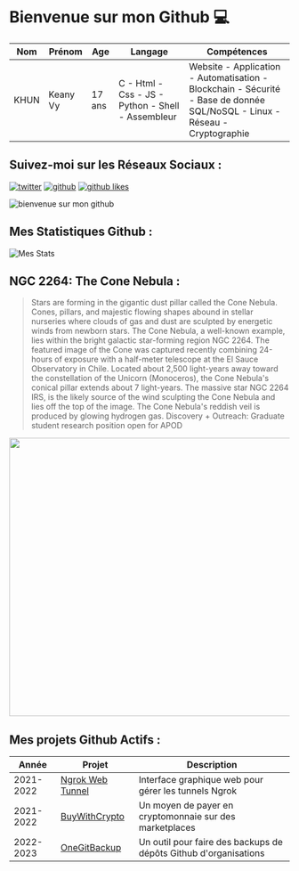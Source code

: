 # Bienvenue sur mon Github 💻
| Nom | Prénom | Age | Langage | Compétences |
|---  |---     |---  |---      |---
| KHUN | Keany Vy | 17 ans | C - Html - Css - JS - Python - Shell - Assembleur | Website - Application - Automatisation - Blockchain - Sécurité - Base de donnée SQL/NoSQL - Linux - Réseau - Cryptographie |

## Suivez-moi sur les Réseaux Sociaux :
[![twitter](https://img.shields.io/twitter/follow/thisiskeanyvy?style=social)](https://twitter.com/thisiskeanyvy)
[![github](https://img.shields.io/github/followers/thisiskeanyvy?style=social)](https://github.com/thisiskeanyvy?tab=followers)
[![github likes](https://img.shields.io/github/stars/thisiskeanyvy?style=social)](https://github.com/thisiskeanyvy)

![bienvenue sur mon github](https://thisiskeanyvy-hosting.pages.dev/banner.gif)

## Mes Statistiques Github :
![Mes Stats](https://github-readme-stats.vercel.app/api?username=thisiskeanyvy&show_icons=true&theme=radical)

## NGC 2264: The Cone Nebula :

> Stars are forming in the gigantic dust pillar called the Cone Nebula. Cones, pillars, and majestic flowing shapes abound in stellar nurseries where clouds of gas and dust are sculpted by energetic winds from newborn stars. The Cone Nebula, a well-known example, lies within the bright galactic star-forming region NGC 2264. The featured image of the Cone was captured recently combining 24-hours of exposure with a half-meter telescope at the El Sauce Observatory in Chile. Located about 2,500 light-years away toward the constellation of the Unicorn (Monoceros), the Cone Nebula's conical pillar extends about 7 light-years. The massive star NGC 2264 IRS, is the likely source of the wind sculpting the Cone Nebula and lies off the top of the image.  The Cone Nebula's reddish veil is produced by glowing hydrogen gas.    Discovery + Outreach: Graduate student research position open for APOD

<img src='https://apod.nasa.gov/apod/image/2301/ConeNebula_Dieterich_960.jpg' width="800" height="500"/>

## Mes projets Github Actifs :
| Année | Projet | Description |
|---   |---     |---          |
| 2021-2022 | [Ngrok Web Tunnel](https://github.com/thisiskeanyvy/ngrok-web-manager) | Interface graphique web pour gérer les tunnels Ngrok |
| 2021-2022 | [BuyWithCrypto](https://github.com/BuyWithCrypto) | Un moyen de payer en cryptomonnaie sur des marketplaces |
| 2022-2023 | [OneGitBackup](https://github.com/BuyWithCrypto/OneGitBackup) | Un outil pour faire des backups de dépôts Github d'organisations |